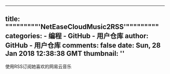 
---
title: """""""""'NetEaseCloudMusic2RSS'"""""""""
categories: 
    - 编程
    - GitHub - 用户仓库
author: GitHub - 用户仓库
comments: false
date: Sun, 28 Jan 2018 12:38:38 GMT
thumbnail: ''
---

<div>   
使用RSS订阅她喜欢的网易云音乐  
</div>
            